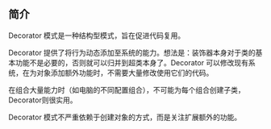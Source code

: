 ## 简介
Decorator 模式是一种结构型模式，旨在促进代码复用。

Decorator 提供了将行为动态添加至系统的能力。想法是：装饰器本身对于类的基本功能不是必要的，否则就可以归并到超类本身了。Decorator 可以修改现有系统，在为对象添加额外功能时，不需要大量修改使用它们的代码。

在组合大量能力时（如电脑的不同配置组合），不可能为每个组合创建子类，Decorator则很实用。

Decorator 模式不严重依赖于创建对象的方式，而是关注扩展额外的功能。





